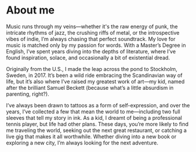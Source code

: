 # About me

Music runs through my veins—whether it's the raw energy of punk, the intricate rhythms of jazz, the crushing riffs of metal, or the introspective vibes of indie, I’m always chasing that perfect soundtrack. My love for music is matched only by my passion for words. With a Master’s Degree in English, I’ve spent years diving into the depths of literature, where I’ve found inspiration, solace, and occasionally a bit of existential dread.

Originally from the U.S., I made the leap across the pond to Stockholm, Sweden, in 2017. It’s been a wild ride embracing the Scandinavian way of life, but it’s also where I’ve raised my greatest work of art—my kid, named after the brilliant Samuel Beckett (because what’s a little absurdism in parenting, right?).

I’ve always been drawn to tattoos as a form of self-expression, and over the years, I’ve collected a few that mean the world to me—including two full sleeves that tell my story in ink. As a kid, I dreamt of being a professional tennis player, but life had other plans. These days, you’re more likely to find me traveling the world, seeking out the next great restaurant, or catching a live gig that makes it all worthwhile. Whether diving into a new book or exploring a new city, I’m always looking for the next adventure.
